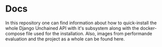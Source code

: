 # Docs

In this repository one can find information about how to quick-install the whole Django Unchained API with it's subsystem along with the docker-compose file used for the installation. Also, images from performande evaluation and the project as a whole can be found here.
